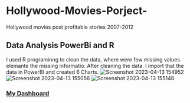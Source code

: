 # Hollywood-Movies-Porject-
Hollywood movies post profitable stories 2007-2012

## Data Analysis PowerBi and R
I used R programinng to clean the data, where were few missing values. elemante the missing informatio. 
After cleaning the data. I import that the data in PowerBI and created 6 Charts. 
![Screenshot 2023-04-13 154952](https://user-images.githubusercontent.com/130657658/231799169-b2b20fe4-5ee4-46cf-9805-8976820ecf68.png)
![Screenshot 2023-04-13 155056](https://user-images.githubusercontent.com/130657658/231799173-1c1c0cec-64b7-4f6e-baa7-f278bac5deaf.png)
![Screenshot 2023-04-13 155148](https://user-images.githubusercontent.com/130657658/231799175-62ed64a5-87bc-4964-bb24-4a3d768d614a.png)
### [My Dashboard](https://app.powerbi.com/links/0GjKQge3cA?ctid=6efd0f20-57c8-4447-b53f-00d4992ca50b&pbi_source=linkShare)



